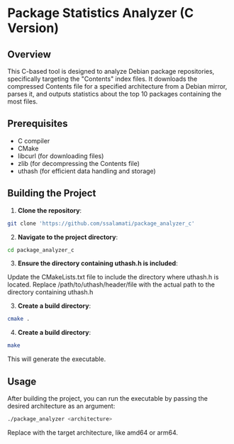# Package Statistics Analyzer (C Version)

## Overview
This C-based tool is designed to analyze Debian package repositories, specifically targeting the "Contents" index files. It downloads the compressed Contents file for a specified architecture from a Debian mirror, parses it, and outputs statistics about the top 10 packages containing the most files.

## Prerequisites
- C compiler
- CMake
- libcurl (for downloading files)
- zlib (for decompressing the Contents file)
- uthash (for efficient data handling and storage)

## Building the Project
1. **Clone the repository**:
```bash
git clone 'https://github.com/ssalamati/package_analyzer_c'
```
2. **Navigate to the project directory**:
```bash
cd package_analyzer_c
```
3. **Ensure the directory containing uthash.h is included**:

Update the CMakeLists.txt file to include the directory where uthash.h is located. Replace /path/to/uthash/header/file with the actual path to the directory containing uthash.h

3. **Create a build directory**:
```bash
cmake .
```
4. **Create a build directory**:
```bash
make
```
This will generate the executable.

## Usage
After building the project, you can run the executable by passing the desired architecture as an argument:
```bash
./package_analyzer <architecture>
```
Replace <architecture> with the target architecture, like amd64 or arm64.
